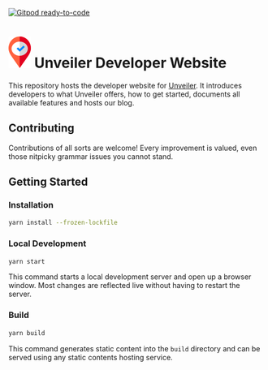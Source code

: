 [![Gitpod ready-to-code](https://img.shields.io/badge/Gitpod-ready--to--code-blue?logo=gitpod&style=for-the-badge)](https://gitpod.io/#https://github.com/ClaimR/developer-website)

# ![](static/img/icon.svg) Unveiler Developer Website

This repository hosts the developer website for [Unveiler](https://unveiler.io). It introduces developers to what Unveiler offers, how to get started, documents all available features and hosts our blog.

## Contributing

Contributions of all sorts are welcome! Every improvement is valued, even those nitpicky grammar issues you cannot stand.

## Getting Started

### Installation

```bash
yarn install --frozen-lockfile
```

### Local Development

```bash
yarn start
```

This command starts a local development server and open up a browser window. Most changes are reflected live without having to restart the server.

### Build

```bash
yarn build
```

This command generates static content into the `build` directory and can be served using any static contents hosting service.
